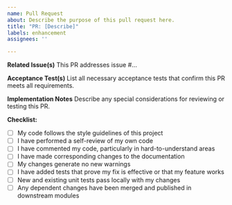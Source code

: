 ```yaml
---
name: Pull Request
about: Describe the purpose of this pull request here.
title: "PR: [Describe]"
labels: enhancement
assignees: ''

---
```


**Related Issue(s)**
This PR addresses issue #...

**Acceptance Test(s)**
List all necessary acceptance tests that confirm this PR meets all requirements.

**Implementation Notes**
Describe any special considerations for reviewing or testing this PR.

**Checklist:**
- [ ] My code follows the style guidelines of this project
- [ ] I have performed a self-review of my own code
- [ ] I have commented my code, particularly in hard-to-understand areas
- [ ] I have made corresponding changes to the documentation
- [ ] My changes generate no new warnings
- [ ] I have added tests that prove my fix is effective or that my feature works
- [ ] New and existing unit tests pass locally with my changes
- [ ] Any dependent changes have been merged and published in downstream modules

